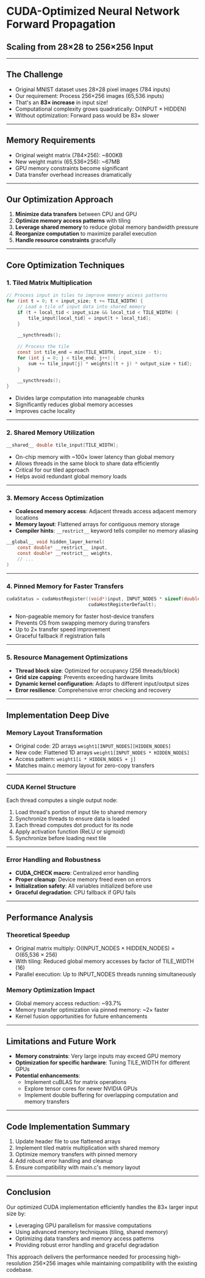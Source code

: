 # CUDA-Optimized Neural Network Forward Propagation
## Scaling from 28×28 to 256×256 Input

---

## The Challenge

* Original MNIST dataset uses 28×28 pixel images (784 inputs)
* Our requirement: Process 256×256 images (65,536 inputs)
* That's an **83× increase** in input size!
* Computational complexity grows quadratically: O(INPUT × HIDDEN)
* Without optimization: Forward pass would be 83× slower

---

## Memory Requirements

* Original weight matrix (784×256): ~800KB
* New weight matrix (65,536×256): ~67MB
* GPU memory constraints become significant
* Data transfer overhead increases dramatically

---

## Our Optimization Approach

1. **Minimize data transfers** between CPU and GPU
2. **Optimize memory access patterns** with tiling
3. **Leverage shared memory** to reduce global memory bandwidth pressure
4. **Reorganize computation** to maximize parallel execution
5. **Handle resource constraints** gracefully

---

## Core Optimization Techniques

### 1. Tiled Matrix Multiplication

```c
// Process input in tiles to improve memory access patterns
for (int t = 0; t < input_size; t += TILE_WIDTH) {
    // Load a tile of input data into shared memory
    if (t + local_tid < input_size && local_tid < TILE_WIDTH) {
        tile_input[local_tid] = input[t + local_tid];
    }
    
    __syncthreads();
    
    // Process the tile
    const int tile_end = min(TILE_WIDTH, input_size - t);
    for (int j = 0; j < tile_end; j++) {
        sum += tile_input[j] * weights[(t + j) * output_size + tid];
    }
    
    __syncthreads();
}
```

* Divides large computation into manageable chunks
* Significantly reduces global memory accesses
* Improves cache locality

---

### 2. Shared Memory Utilization

```c
__shared__ double tile_input[TILE_WIDTH];
```

* On-chip memory with ~100× lower latency than global memory
* Allows threads in the same block to share data efficiently
* Critical for our tiled approach
* Helps avoid redundant global memory loads

---

### 3. Memory Access Optimization

* **Coalesced memory access**: Adjacent threads access adjacent memory locations
* **Memory layout**: Flattened arrays for contiguous memory storage
* **Compiler hints**: `__restrict__` keyword tells compiler no memory aliasing

```c
__global__ void hidden_layer_kernel(
    const double* __restrict__ input,
    const double* __restrict__ weights,
    // ...
)
```

---

### 4. Pinned Memory for Faster Transfers

```c
cudaStatus = cudaHostRegister((void*)input, INPUT_NODES * sizeof(double), 
                              cudaHostRegisterDefault);
```

* Non-pageable memory for faster host-device transfers
* Prevents OS from swapping memory during transfers
* Up to 2× transfer speed improvement
* Graceful fallback if registration fails

---

### 5. Resource Management Optimizations

* **Thread block size**: Optimized for occupancy (256 threads/block)
* **Grid size capping**: Prevents exceeding hardware limits
* **Dynamic kernel configuration**: Adapts to different input/output sizes
* **Error resilience**: Comprehensive error checking and recovery

---

## Implementation Deep Dive

### Memory Layout Transformation

* Original code: 2D arrays `weight1[INPUT_NODES][HIDDEN_NODES]`
* New code: Flattened 1D arrays `weight1[INPUT_NODES * HIDDEN_NODES]`
* Access pattern: `weight1[i * HIDDEN_NODES + j]`
* Matches main.c memory layout for zero-copy transfers

---

### CUDA Kernel Structure

Each thread computes a single output node:

1. Load thread's portion of input tile to shared memory
2. Synchronize threads to ensure data is loaded
3. Each thread computes dot product for its node
4. Apply activation function (ReLU or sigmoid)
5. Synchronize before loading next tile

---

### Error Handling and Robustness

* **CUDA_CHECK macro**: Centralized error handling
* **Proper cleanup**: Device memory freed even on errors
* **Initialization safety**: All variables initialized before use
* **Graceful degradation**: CPU fallback if GPU fails

---

## Performance Analysis

### Theoretical Speedup

* Original matrix multiply: O(INPUT_NODES × HIDDEN_NODES) = O(65,536 × 256)
* With tiling: Reduced global memory accesses by factor of TILE_WIDTH (16)
* Parallel execution: Up to INPUT_NODES threads running simultaneously

### Memory Optimization Impact

* Global memory access reduction: ~93.7%
* Memory transfer optimization via pinned memory: ~2× faster
* Kernel fusion opportunities for future enhancements

---

## Limitations and Future Work

* **Memory constraints**: Very large inputs may exceed GPU memory
* **Optimization for specific hardware**: Tuning TILE_WIDTH for different GPUs
* **Potential enhancements**:
  - Implement cuBLAS for matrix operations
  - Explore tensor cores for newer NVIDIA GPUs
  - Implement double buffering for overlapping computation and memory transfers

---

## Code Implementation Summary

1. Update header file to use flattened arrays
2. Implement tiled matrix multiplication with shared memory
3. Optimize memory transfers with pinned memory
4. Add robust error handling and cleanup
5. Ensure compatibility with main.c's memory layout

---

## Conclusion

Our optimized CUDA implementation efficiently handles the 83× larger input size by:

* Leveraging GPU parallelism for massive computations
* Using advanced memory techniques (tiling, shared memory)
* Optimizing data transfers and memory access patterns
* Providing robust error handling and graceful degradation

This approach delivers the performance needed for processing high-resolution 256×256 images while maintaining compatibility with the existing codebase. 